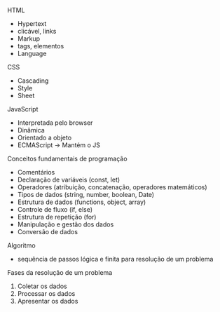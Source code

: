 HTML
 - Hypertext
  - clicável, links
 - Markup
  - tags, elementos
 - Language

CSS
 - Cascading
 - Style
 - Sheet

JavaScript
 - Interpretada pelo browser
 - Dinâmica
 - Orientado a objeto
 - ECMAScript -> Mantém o JS

Conceitos fundamentais de programação
 - Comentários
 - Declaração de variáveis (const, let)
 - Operadores (atribuição, concatenação, operadores matemáticos)
 - Tipos de dados (string, number, boolean, Date)
 - Estrutura de dados (functions, object, array)
 - Controle de fluxo (if, else)
 - Estrutura de repetição (for)
 - Manipulação e gestão dos dados
  - Conversão de dados

Algoritmo
 - sequência de passos lógica e finita para resolução de um problema

Fases da resolução de um problema
01. Coletar os dados
02. Processar os dados
03. Apresentar os dados
